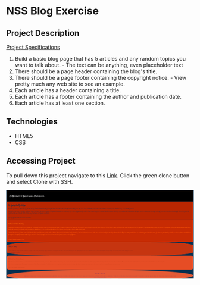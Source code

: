 # NSS Blog Exercise

## Project Description
[Project Specifications](https://github.com/nashville-software-school/front-end-milestones/blob/master/2-the-static-web/exercises/SW_HTML_BLOG.md)

1. Build a basic blog page that has 5 articles and any random topics you want to talk about. 
		- The text can be anything, even placeholder text
2. There should be a page header containing the blog's title.
3. There should be a page footer containing the copyright notice. 
		- View pretty much any web site to see an example.
4. Each article has a header containing a title.
5. Each article has a footer containing the author and publication date.
6. Each article has at least one section.

## Technologies

- HTML5
- CSS

## Accessing Project

 To pull down this project navigate to this [Link](https://github.com/lsimmons1832/blog).  Click the green clone button and select Clone with SSH.

![Blog Screengrab](https://raw.githubusercontent.com/lsimmons1832/blog/master/ScreenGrab.PNG)